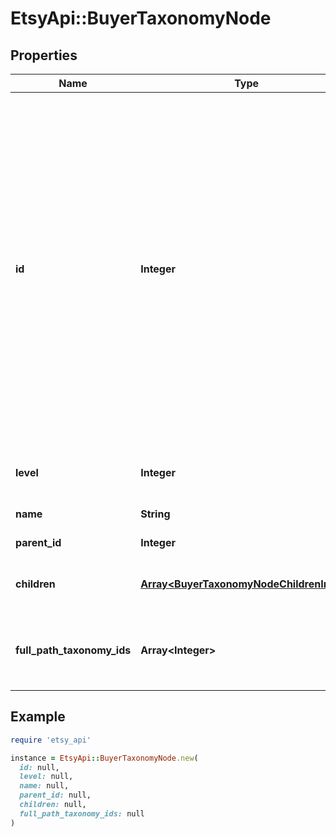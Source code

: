 # EtsyApi::BuyerTaxonomyNode

## Properties

| Name | Type | Description | Notes |
| ---- | ---- | ----------- | ----- |
| **id** | **Integer** | The unique numeric ID of an Etsy taxonomy node, which is a metadata category for listings organized into the seller taxonomy hierarchy tree. For example, the \\\&quot;shoes\\\&quot; taxonomy node (ID: 1429, level: 1) is higher in the hierarchy than \\\&quot;girls&#39; shoes\\\&quot; (ID: 1440, level: 2). The taxonomy nodes assigned to a listing support access to specific standardized product scales and properties. For example, listings assigned the taxonomy nodes \\\&quot;shoes\\\&quot; or \\\&quot;girls&#39; shoes\\\&quot; support access to the \\\&quot;EU\\\&quot; shoe size scale with its associated property names and IDs for EU shoe sizes, such as property &#x60;value_id&#x60;:\\\&quot;1394\\\&quot;, and &#x60;name&#x60;:\\\&quot;38\\\&quot;. | [optional] |
| **level** | **Integer** | The integer depth of this taxonomy node in the seller taxonomy tree, with roots at level 0. | [optional] |
| **name** | **String** | The name string for this taxonomy node. | [optional] |
| **parent_id** | **Integer** | The numeric taxonomy ID of the parent of this node. | [optional] |
| **children** | [**Array&lt;BuyerTaxonomyNodeChildrenInner&gt;**](BuyerTaxonomyNodeChildrenInner.md) | An array of taxonomy nodes for all the direct children of this taxonomy node in the seller taxonomy tree. | [optional] |
| **full_path_taxonomy_ids** | **Array&lt;Integer&gt;** | An array of &#x60;taxonomy_id&#x60;s including this node and all of its direct parents in the seller taxonomy tree up to a root node. They are listed in order from root to leaf. | [optional] |

## Example

```ruby
require 'etsy_api'

instance = EtsyApi::BuyerTaxonomyNode.new(
  id: null,
  level: null,
  name: null,
  parent_id: null,
  children: null,
  full_path_taxonomy_ids: null
)
```

